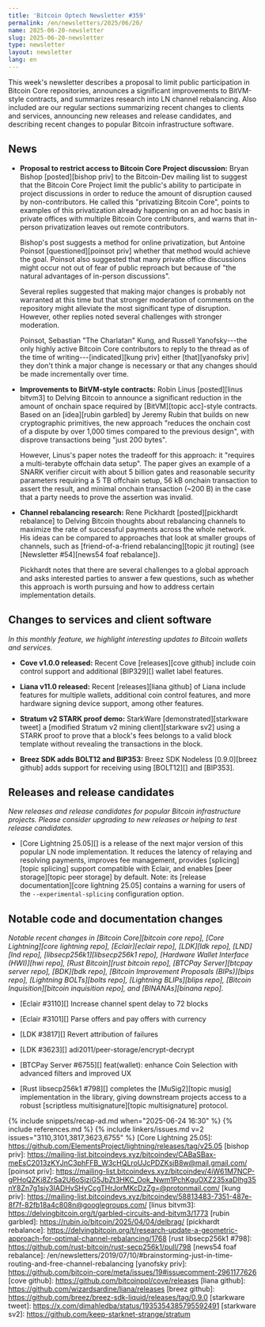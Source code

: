```yaml
---
title: 'Bitcoin Optech Newsletter #359'
permalink: /en/newsletters/2025/06/20/
name: 2025-06-20-newsletter
slug: 2025-06-20-newsletter
type: newsletter
layout: newsletter
lang: en
---
```

This week's newsletter describes a proposal to limit public
participation in Bitcoin Core repositories, announces a significant
improvements to BitVM-style contracts, and summarizes research into
LN channel rebalancing.  Also included are our regular sections
summarizing recent changes to clients and services, announcing new
releases and release candidates, and describing recent changes to popular
Bitcoin infrastructure software.

## News

- **Proposal to restrict access to Bitcoin Core Project discussion:**
  Bryan Bishop [posted][bishop priv] to the Bitcoin-Dev mailing list to
  suggest that the Bitcoin Core Project limit the public's ability to
  participate in project discussions in order to reduce the amount of
  disruption caused by non-contributors.  He called this
  "privatizing Bitcoin Core",
  points to examples of this privatization already happening on an ad
  hoc basis in private offices with multiple Bitcoin Core contributors,
  and warns that in-person privatization leaves out remote contributors.

  Bishop's post suggests a method for online privatization, but
  Antoine Poinsot [questioned][poinsot priv] whether that method would
  achieve the goal.  Poinsot also suggested that many private
  office discussions might occur not out of fear of public reproach but
  because of "the natural advantages of in-person discussions".

  Several replies suggested that making major changes is
  probably not warranted at this time but that stronger moderation of
  comments on the repository might alleviate the most
  significant type of disruption.  However, other replies noted several
  challenges with stronger moderation.

  Poinsot, Sebastian "The Charlatan" Kung, and Russell Yanofsky---the only highly
  active Bitcoin Core contributors to reply to the thread as of the time
  of writing---[indicated][kung priv] either [that][yanofsky priv]  they don't think a major
  change is necessary or that any changes should be made incrementally
  over time.

- **Improvements to BitVM-style contracts:** Robin Linus [posted][linus
  bitvm3] to Delving Bitcoin to announce a significant reduction in the
  amount of onchain space required by [BitVM][topic acc]-style
  contracts.  Based on an [idea][rubin garbled] by Jeremy Rubin that
  builds on new cryptographic primitives, the new approach "reduces the
  onchain cost of a dispute by over 1,000 times compared to the previous
  design", with disprove transactions being "just 200 bytes".

  However, Linus's paper notes the tradeoff for this approach: it
  "requires a multi-terabyte offchain data setup".  The paper gives an
  example of a SNARK verifier circuit with about 5 billion gates and
  reasonable security parameters requiring a 5 TB offchain setup, 56 kB
  onchain transaction to assert the result, and minimal onchain
  transaction (~200 B) in the case that a party needs to prove the
  assertion was invalid.

- **Channel rebalancing research:** Rene Pickhardt [posted][pickhardt
  rebalance] to Delving Bitcoin thoughts about rebalancing channels
  to maximize the rate of successful payments across
  the whole network.  His ideas can be compared to approaches that look
  at smaller groups of channels, such as [friend-of-a-friend
  rebalancing][topic jit routing] (see [Newsletter #54][news54 foaf
  rebalance]).

  Pickhardt notes that there are several challenges to a global approach and
  asks interested parties to answer a few questions, such as whether
  this approach is worth pursuing and how to address certain
  implementation details.

## Changes to services and client software

*In this monthly feature, we highlight interesting updates to Bitcoin
wallets and services.*

- **Cove v1.0.0 released:**
  Recent Cove [releases][cove github] include coin control support and
  additional [BIP329][] wallet label features.

- **Liana v11.0 released:**
  Recent [releases][liana github] of Liana include features for multiple
  wallets, additional coin control features, and more hardware signing device
  support, among other features.

- **Stratum v2 STARK proof demo:**
  StarkWare [demonstrated][starkware tweet] a [modified Stratum v2 mining
  client][starkware sv2] using a STARK proof to prove that a block's fees
  belongs to a valid block template without revealing the transactions in the
  block.

- **Breez SDK adds BOLT12 and BIP353:**
  Breez SDK Nodeless [0.9.0][breez github] adds support for receiving using
  [BOLT12][] and [BIP353].

## Releases and release candidates

_New releases and release candidates for popular Bitcoin infrastructure
projects.  Please consider upgrading to new releases or helping to test
release candidates._

- [Core Lightning 25.05][] is a release of the next major
  version of this popular LN node implementation.  It reduces the
  latency of relaying and resolving payments, improves fee
  management, provides [splicing][topic splicing] support compatible
  with Eclair, and enables [peer storage][topic peer storage] by
  default.  Note: its [release documentation][core lightning 25.05]
  contains a warning for users of the `--experimental-splicing`
  configuration option.

## Notable code and documentation changes

_Notable recent changes in [Bitcoin Core][bitcoin core repo], [Core
Lightning][core lightning repo], [Eclair][eclair repo], [LDK][ldk repo],
[LND][lnd repo], [libsecp256k1][libsecp256k1 repo], [Hardware Wallet
Interface (HWI)][hwi repo], [Rust Bitcoin][rust bitcoin repo], [BTCPay
Server][btcpay server repo], [BDK][bdk repo], [Bitcoin Improvement
Proposals (BIPs)][bips repo], [Lightning BOLTs][bolts repo],
[Lightning BLIPs][blips repo], [Bitcoin Inquisition][bitcoin inquisition
repo], and [BINANAs][binana repo]._

- [Eclair #3110][] Increase channel spent delay to 72 blocks

- [Eclair #3101][] Parse offers and pay offers with currency

- [LDK #3817][] Revert attribution of failures

- [LDK #3623][] adi2011/peer-storage/encrypt-decrypt

- [BTCPay Server #6755][] feat(wallet): enhance Coin Selection with advanced filters and improved UX

- [Rust libsecp256k1 #798][] completes the [MuSig2][topic musig]
  implementation in the library, giving downstream projects access to a
  robust [scriptless multisignature][topic multisignature] protocol.

{% include snippets/recap-ad.md when="2025-06-24 16:30" %}
{% include references.md %}
{% include linkers/issues.md v=2 issues="3110,3101,3817,3623,6755" %}
[Core Lightning 25.05]: https://github.com/ElementsProject/lightning/releases/tag/v25.05
[bishop priv]: https://mailing-list.bitcoindevs.xyz/bitcoindev/CABaSBax-meEsC2013zKYJnC3phFFB_W3cHQLroUJcPDZKsjB8w@mail.gmail.com/
[poinsot priv]: https://mailing-list.bitcoindevs.xyz/bitcoindev/4iW61M7NCP-gPHoQZKi8ZrSa2U6oSjziG5JbZt3HKC_Ook_Nwm1PchKguOXZ235xaDlhg35nY8Zn7g1siy3IADHvSHyCcgTHrJorMKcDzZg=@protonmail.com/
[kung priv]: https://mailing-list.bitcoindevs.xyz/bitcoindev/58813483-7351-487e-8f7f-82fb18a4c808n@googlegroups.com/
[linus bitvm3]: https://delvingbitcoin.org/t/garbled-circuits-and-bitvm3/1773
[rubin garbled]: https://rubin.io/bitcoin/2025/04/04/delbrag/
[pickhardt rebalance]: https://delvingbitcoin.org/t/research-update-a-geometric-approach-for-optimal-channel-rebalancing/1768
[rust libsecp256k1 #798]: https://github.com/rust-bitcoin/rust-secp256k1/pull/798
[news54 foaf rebalance]: /en/newsletters/2019/07/10/#brainstorming-just-in-time-routing-and-free-channel-rebalancing
[yanofsky priv]: https://github.com/bitcoin-core/meta/issues/19#issuecomment-2961177626
[cove github]: https://github.com/bitcoinppl/cove/releases
[liana github]: https://github.com/wizardsardine/liana/releases
[breez github]: https://github.com/breez/breez-sdk-liquid/releases/tag/0.9.0
[starkware tweet]: https://x.com/dimahledba/status/1935354385795592491
[starkware sv2]: https://github.com/keep-starknet-strange/stratum
